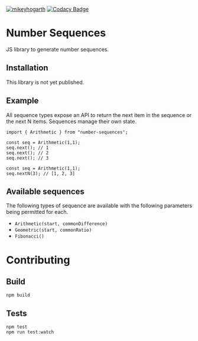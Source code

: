 [![mikeyhogarth](https://circleci.com/gh/mikeyhogarth/number-sequences.svg?style=svg)](https://circleci.com/gh/mikeyhogarth/number-sequences)
[![Codacy Badge](https://app.codacy.com/project/badge/Grade/d86b1fb82cf54880854ac0649ef3ab0f)](https://www.codacy.com/manual/mikeyhogarth/number-sequences?utm_source=github.com&utm_medium=referral&utm_content=mikeyhogarth/number-sequences&utm_campaign=Badge_Grade)

# Number Sequences

JS library to generate number sequences.

## Installation

This library is not yet published.

## Example

All sequence types expose an API to return the next item in
the sequence or the next N items. Sequences manage their own
state.

```
import { Arithmetic } from "number-sequences";

const seq = Arithmetic(1,1);
seq.next(); // 1
seq.next(); // 2
seq.next(); // 3

const seq = Arithmetic(1,1);
seq.nextN(3); // [1, 2, 3]
```

## Available sequences

The following types of sequence are available with the following parameters being permitted for each.

- `Arithmetic(start, commonDifference)`
- `Geometric(start, commonRatio)`
- `Fibonacci()`

# Contributing

## Build

```
npm build
```

## Tests

```
npm test
npm run test:watch
```
